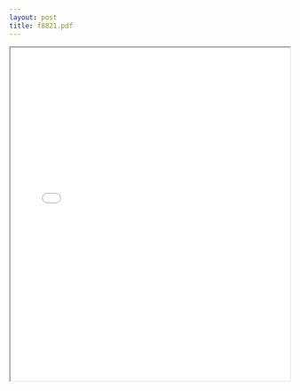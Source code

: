 ```yaml
---
layout: post
title: f8821.pdf
---
```


<div class="pdf-container">
<iframe src="/ea/assets/pdfs/f8821.pdf" height="600" width="100%" allowFullScreen="true"></iframe>
</div>

